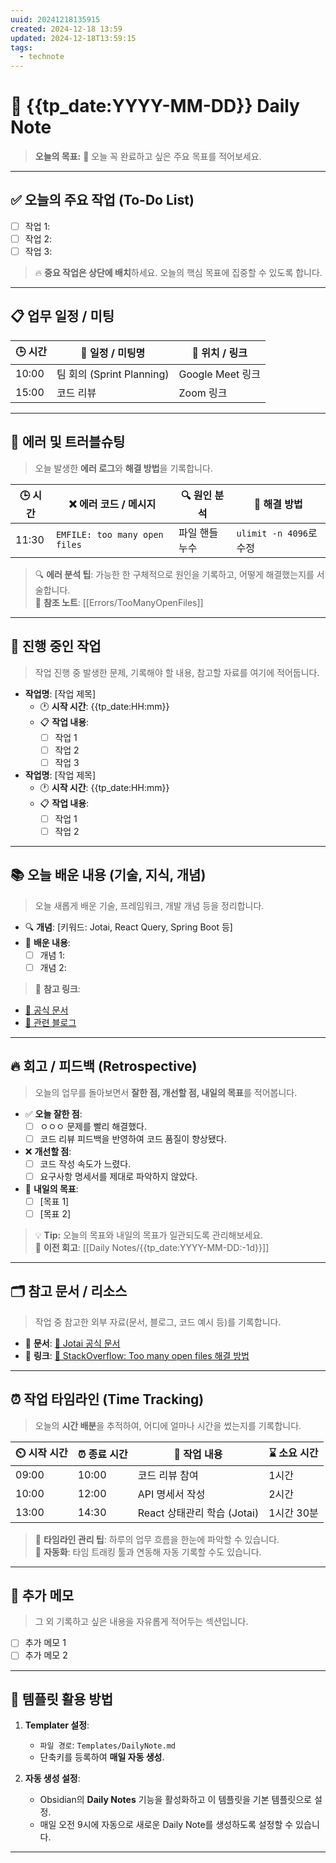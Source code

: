 ```yaml
---
uuid: 20241218135915
created: 2024-12-18 13:59
updated: 2024-12-18T13:59:15
tags:
  - technote
---
```

# 📅 {{tp_date:YYYY-MM-DD}} Daily Note

> **오늘의 목표:** 🥅 오늘 꼭 완료하고 싶은 주요 목표를 적어보세요.

---

## ✅ **오늘의 주요 작업 (To-Do List)**
- [ ] 작업 1: 
- [ ] 작업 2: 
- [ ] 작업 3: 

> 🔥 **중요 작업은 상단에 배치**하세요. 오늘의 핵심 목표에 집중할 수 있도록 합니다.

---

## 📋 **업무 일정 / 미팅**
| 🕒 시간 | 📢 일정 / 미팅명            | 📍 위치 / 링크     |
| ----- | ---------------------- | -------------- |
| 10:00 | 팀 회의 (Sprint Planning) | Google Meet 링크 |
| 15:00 | 코드 리뷰                  | Zoom 링크        |

---

## 📘 **에러 및 트러블슈팅**
> 오늘 발생한 **에러 로그**와 **해결 방법**을 기록합니다.  

| 🕒 시간  | ❌ 에러 코드 / 메시지        | 🔍 원인 분석       | 🚀 해결 방법        |
|--------|-----------------------------|-------------------|--------------------|
| 11:30  | `EMFILE: too many open files`| 파일 핸들 누수     | `ulimit -n 4096`로 수정 |

> 🔍 **에러 분석 팁**: 가능한 한 구체적으로 원인을 기록하고, 어떻게 해결했는지를 서술합니다.  
> 📘 **참조 노트**: [[Errors/TooManyOpenFiles]]

---

## 🚀 **진행 중인 작업**
> 작업 진행 중 발생한 문제, 기록해야 할 내용, 참고할 자료를 여기에 적어둡니다.

- **작업명**: [작업 제목]  
  - 🕐 **시작 시간**: {{tp_date:HH:mm}}  
  - 📋 **작업 내용**:  
    - [ ] 작업 1  
    - [ ] 작업 2  
    - [ ] 작업 3  

- **작업명**: [작업 제목]  
  - 🕐 **시작 시간**: {{tp_date:HH:mm}}  
  - 📋 **작업 내용**:  
    - [ ] 작업 1  
    - [ ] 작업 2  

---

## 📚 **오늘 배운 내용 (기술, 지식, 개념)**
> 오늘 새롭게 배운 기술, 프레임워크, 개발 개념 등을 정리합니다.

- 🔍 **개념**: [키워드: Jotai, React Query, Spring Boot 등]  
- 📘 **배운 내용**:  
  - [ ] 개념 1:  
  - [ ] 개념 2:  

> 📘 **참고 링크**:  
- [🔗 공식 문서](https://example.com)  
- [🔗 관련 블로그](https://example.com)  

---

## 🔥 **회고 / 피드백 (Retrospective)**
> 오늘의 업무를 돌아보면서 **잘한 점, 개선할 점, 내일의 목표**를 적어봅니다.

- ✅ **오늘 잘한 점**:  
  - [ ] ㅇㅇㅇ 문제를 빨리 해결했다.  
  - [ ] 코드 리뷰 피드백을 반영하여 코드 품질이 향상됐다.  

- ❌ **개선할 점**:  
  - [ ] 코드 작성 속도가 느렸다.  
  - [ ] 요구사항 명세서를 제대로 파악하지 않았다.  

- 🚀 **내일의 목표**:  
  - [ ] [목표 1]  
  - [ ] [목표 2]  

> 💡 **Tip:** 오늘의 목표와 내일의 목표가 일관되도록 관리해보세요.  
> 🔗 **이전 회고**: [[Daily Notes/{{tp_date:YYYY-MM-DD:-1d}}]]  

---

## 🗂️ **참고 문서 / 리소스**
> 작업 중 참고한 외부 자료(문서, 블로그, 코드 예시 등)를 기록합니다.

- 📘 **문서**: [🔗 Jotai 공식 문서](https://jotai.org/docs)  
- 📘 **링크**: [🔗 StackOverflow: Too many open files 해결 방법](https://stackoverflow.com/questions/ask)  

---

## ⏰ **작업 타임라인 (Time Tracking)**
> 오늘의 **시간 배분**을 추적하여, 어디에 얼마나 시간을 썼는지를 기록합니다.

| ⏲️ 시작 시간  | ⏰ 종료 시간  | 📝 작업 내용             | ⌛ 소요 시간 |
|--------------|---------------|-------------------------|-------------|
| 09:00        | 10:00          | 코드 리뷰 참여           | 1시간       |
| 10:00        | 12:00          | API 명세서 작성          | 2시간       |
| 13:00        | 14:30          | React 상태관리 학습 (Jotai) | 1시간 30분  |

> 📅 **타임라인 관리 팁**: 하루의 업무 흐름을 한눈에 파악할 수 있습니다.  
> 🚀 **자동화**: 타임 트래킹 툴과 연동해 자동 기록할 수도 있습니다.  

---

## 📝 **추가 메모**
> 그 외 기록하고 싶은 내용을 자유롭게 적어두는 섹션입니다.

- [ ] 추가 메모 1  
- [ ] 추가 메모 2  

---

## 📅 **템플릿 활용 방법**
1. **Templater 설정**:
   - `파일 경로`: `Templates/DailyNote.md`
   - 단축키를 등록하여 **매일 자동 생성**.
   
2. **자동 생성 설정**:
   - Obsidian의 **Daily Notes** 기능을 활성화하고 이 템플릿을 기본 템플릿으로 설정.  
   - 매일 오전 9시에 자동으로 새로운 Daily Note를 생성하도록 설정할 수 있습니다.

---

